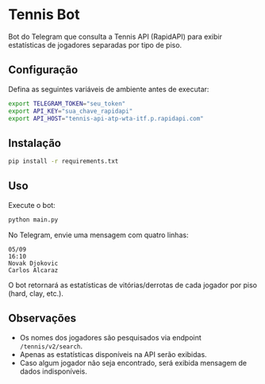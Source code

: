 # Tennis Bot

Bot do Telegram que consulta a Tennis API (RapidAPI) para exibir
estatísticas de jogadores separadas por tipo de piso.

## Configuração

Defina as seguintes variáveis de ambiente antes de executar:

```bash
export TELEGRAM_TOKEN="seu_token"
export API_KEY="sua_chave_rapidapi"
export API_HOST="tennis-api-atp-wta-itf.p.rapidapi.com"
```

## Instalação

```bash
pip install -r requirements.txt
```

## Uso

Execute o bot:

```bash
python main.py
```

No Telegram, envie uma mensagem com quatro linhas:

```
05/09
16:10
Novak Djokovic
Carlos Alcaraz
```

O bot retornará as estatísticas de vitórias/derrotas de cada jogador por
piso (hard, clay, etc.).

## Observações

- Os nomes dos jogadores são pesquisados via endpoint `/tennis/v2/search`.
- Apenas as estatísticas disponíveis na API serão exibidas.
- Caso algum jogador não seja encontrado, será exibida mensagem de dados
indisponíveis.
